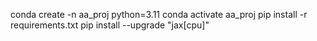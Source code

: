 conda create -n aa_proj python=3.11
conda activate aa_proj
pip install -r requirements.txt
pip install --upgrade "jax[cpu]"